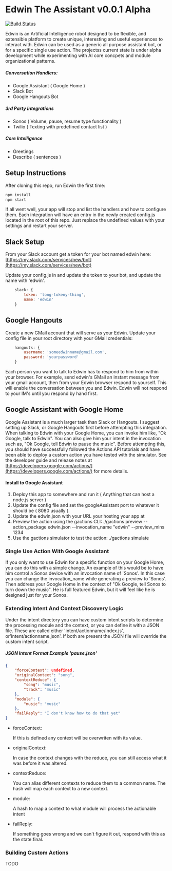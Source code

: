 # Edwin The Assistant v0.0.1 Alpha
[![Build Status](https://travis-ci.org/natelewis/edwin-the-assistant.svg?branch=master)](https://travis-ci.org/natelewis/edwin-the-assistant)

Edwin is an Artificial Intelligence robot designed to be flexible, and extensible platform to create unique, interesting and useful experiences to interact with.  Edwin can be used as a generic all purpose assistant bot, or for a specific single use action. The projectss current state is under alpha development while experimenting with AI core concpets and module organizational patterns.

##### Conversation Handlers:
 * Google Assistant ( Google Home )
 * Slack Bot
 * Google Hangouts Bot

##### 3rd Party Integrations 
 * Sonos ( Volume, pause, resume type functionality )
 * Twilio ( Texting with predefined contact list )

##### Core Intelligence
 * Greetings
 * Describe ( sentences )

## Setup Instructions
After cloning this repo, run Edwin the first time:

``` sh
npm install
npm start
```

If all went well, your app will stop and list the handlers and how to configure them.  Each integration will have an entry in the newly created config.js located in the root of this repo.  Just replace the undefined values with your settings and restart your server.

## Slack Setup
From your Slack account get a token for your bot named edwin here: [https://my.slack.com/services/new/bot](https://my.slack.com/services/new/bot)

Update your config.js in and update the token to your bot, and update the name with 'edwin'.

``` javascript
    slack: {
        token: 'long-tokeny-thing',
        name: 'edwin'
    }
```

## Google Hangouts
Create a new GMail account that will serve as your Edwin.  Update your config file in your root directory with your GMail credentials:

``` javascript
    hangouts: {
        username: 'someedwinname@gmail.com',
        password: 'yourpassword'
    }  
```

Each person you want to talk to Edwin has to respond to him from within your browser.  For example, send edwin's GMail an instant message from your gmail account, then from your Edwin browser respond to yourself.   This will enable the conversation between you and Edwin.  Edwin will not respond to your IM's until you respond by hand first.

## Google Assistant with Google Home
Google Assistant is a much larger task than Slack or Hangouts.  I suggest setting up Slack, or Google Hangouts first before attempting this integration.  When talking to Edwin with your Google Home, you can invoke him like, "Ok Google, talk to Edwin".  You can also give him your intent in the invocation such as, "Ok Google, tell Edwin to pause the music".   Before attempting this, you should have successfully followed the Actions API tutorials and have been able to deploy a custom action you have tested with the simulator.  See the developer guide and release notes at [https://developers.google.com/actions/](https://developers.google.com/actions/) for more details.

#### Install to Google Assistant
 1. Deploy this app to somewhere and run it ( Anything that can host a node.js server )
 1. Update the config file and set the googleAssistant port to whatever it should be ( 8080 usually ).
 1. Update the edwin.json with your URL your hosting your app at
 1. Preview the action using the gactions CLI: ./gactions preview --action_package edwin.json --invocation_name "edwin" --preview_mins 1234
 1. Use the gactions simulator to test the action: ./gactions simulate

### Single Use Action With Google Assistant
If you only want to use Edwin for a specific function on your Google Home, you can do this with a simple change.  An example of this would be to have him control a Sonos device with an invocation name of 'Sonos'.   In this case you can change the invocation_name while generating a preview to 'Sonos'.  Then address your Google Home in the context of "Ok Google, tell Sonos to turn down the music".   He is full featured Edwin, but it will feel like he is designed just for your Sonos.

### Extending Intent And Context Discovery Logic
Under the intent directory you can have custom intent scripts to determine the processing module and the context, or you can define it with a JSON file.   These are called either 'intent/actionname/index.js', or'intent/actionname.json'. If both are present the JSON file will override the custom intent script.

##### JSON Intent Format Example 'pause.json'
````json
{
    "forceContext": undefined,
    "originalContext": "song",
    "contextReduce": {
        "song": "music",
        "track": "music"
    },
    "module": {
        "music": "music"
    },
    "failReply": "I don't know how to do that yet"
}
````
* forceContext:

    If this is defined any context will be overwriten with its value.
    
* originalContext:

    In case the context changes with the reduce, you can still access what it was before it was altered.
    
* contextReduce:

    You can alias different contexts to reduce them to a common name.  The hash will map each context to a new context.
    
* module:

    A hash to map a context to what module will process the actionable intent

* failReply:

    If something goes wrong and we can't figure it out, respond with this as the state.final.

### Building Custom Actions
TODO
